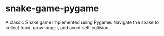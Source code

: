 # snake-game-pygame
A classic Snake game implemented using Pygame. Navigate the snake to collect food, grow longer, and avoid self-collision.

